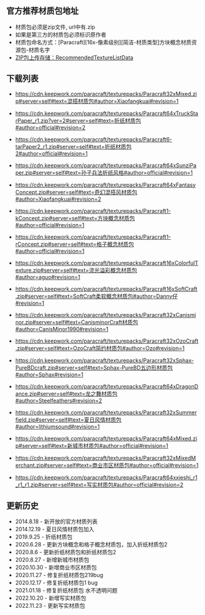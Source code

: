 
##  官方推荐材质包地址
- 材质包必须是zip文件, url中有.zip
- 如果是第三方的材质包必须标识原作者
- 材质包命名方式：[Paracraft][16x-像素级别][简洁-材质类型]方块概念材质资源包-材质名字
- [ZIP包上传存储：RecommendedTextureListData](RecommendedTextureListData)
 
##  下载列表
- https://cdn.keepwork.com/paracraft/texturepacks/Paracraft32xMixed.zip#server=self#text=混搭材质包#author=Xiaofangkuai#revision=1

- https://cdn.keepwork.com/paracraft/texturepacks/Paracraft64xTruckStarPaper_r1.zip?ver=2#server=self#text=折纸材质包#author=official#revision=2
  
- https://cdn.keepwork.com/paracraft/texturepacks/Paracraft6-tarPaper2_r1.zip#server=self#text=折纸材质包2#author=official#revision=1
- https://cdn.keepwork.com/paracraft/texturepacks/Paracraft64xSunziPaper.zip#server=self#text=孙子兵法折纸风格#author=official#revision=1
- https://cdn.keepwork.com/paracraft/texturepacks/Paracraft64xFantasyConcept.zip#server=self#text=奇幻混搭风材质包#author=Xiaofangkuai#revision=2
- https://cdn.keepwork.com/paracraft/texturepacks/Paracraft1-kConcept.zip#server=self#text=方块概念材质包#author=official#revision=1

- https://cdn.keepwork.com/paracraft/texturepacks/Paracraft1-rConcept.zip#server=self#text=格子概念材质包#author=official#revision=1
- https://cdn.keepwork.com/paracraft/texturepacks/Paracraft16xColorfulTexture.zip#server=self#text=流光溢彩概念材质包#author=aguo#revision=1
- https://cdn.keepwork.com/paracraft/texturepacks/Paracraft16xSoftCraft.zip#server=self#text=SoftCraft柔软概念材质包#author=Danny仔#revision=1
- https://cdn.keepwork.com/paracraft/texturepacks/Paracraft32xCanisminor.zip#server=self#text=CanisminorCraft材质包#author=CanisMinor1990#revision=1
- https://cdn.keepwork.com/paracraft/texturepacks/Paracraft32xOzoCraft.zip#server=self#text=OzoCraft简约材质包#author=Ozo#revision=1
- https://cdn.keepwork.com/paracraft/texturepacks/Paracraft32xSphax-PureBDcraft.zip#server=self#text=Sphax-PureBD五边形材质包#author=Sphax#revision=1
- https://cdn.keepwork.com/paracraft/texturepacks/Paracraft64xDragonDance.zip#server=self#text=龙之舞材质包#author=Steelfeathers#revision=2
- https://cdn.keepwork.com/paracraft/texturepacks/Paracraft32xSummerfield.zip#server=self#text=夏日风情材质包#author=lithiumsound#revision=1
- https://cdn.keepwork.com/paracraft/texturepacks/Paracraft64xMixed.zip#server=self#text=新城市材质包#author=official#revision=1
- https://cdn.keepwork.com/paracraft/texturepacks/Paracraft32xMixedMerchant.zip#server=self#text=商业市区材质包#author=official#revision=1
- https://cdn.keepwork.com/paracraft/texturepacks/Paracraft64xxieshi_r1_r1_r1.zip#server=self#text=写实材质包#author=official#revision=2
   
##  更新历史
- 2014.8.18 - 新开放的官方材质列表
- 2014.12.19 - 夏日风情材质包加入
- 2019.9.25 - 折纸材质包
- 2020.6.28 - 更新方块概念和格子概念材质包，加入折纸材质包2
- 2020.8.6 - 更新折纸材质包和折纸材质包2
- 2020.8.27  - 新增新城市材质包
- 2020.10.30 - 新增商业市区材质包
- 2020.11.27 - 修复折纸材质包219bug
- 2020.12.17 - 修复折纸材质包1 bug
- 2021.01.18 - 修复折纸材质包 水不透明问题
- 2022.10.20 - 新增写实材质包
- 2022.11.23 - 更新写实材质包